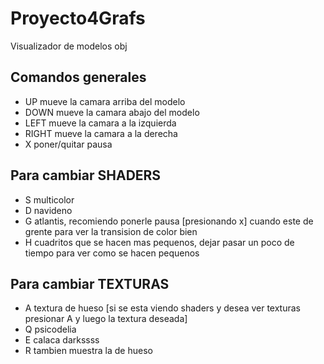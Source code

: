 # Proyecto4Grafs
Visualizador de modelos obj

## Comandos generales
- UP mueve la camara arriba del modelo
- DOWN mueve la camara abajo del modelo
- LEFT mueve la camara a la izquierda
- RIGHT mueve la camara a la derecha
- X poner/quitar pausa

## Para cambiar SHADERS
- S multicolor
- D navideno
- G atlantis, recomiendo ponerle pausa [presionando x] cuando este de grente para ver la transision de color bien
- H cuadritos que se hacen mas pequenos, dejar pasar un poco de tiempo para ver como se hacen pequenos

## Para cambiar TEXTURAS
- A textura de hueso [si se esta viendo shaders y desea ver texturas presionar A y luego la textura deseada]
- Q psicodelia
- E calaca darkssss
- R tambien muestra la de hueso
